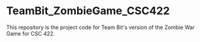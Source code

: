 # TeamBit_ZombieGame_CSC422
This repository is the project code for Team Bit's version of the Zombie War Game for CSC 422. 
